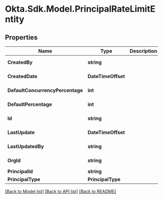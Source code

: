 # Okta.Sdk.Model.PrincipalRateLimitEntity

## Properties

Name | Type | Description | Notes
------------ | ------------- | ------------- | -------------
**CreatedBy** | **string** |  | [optional] [readonly] 
**CreatedDate** | **DateTimeOffset** |  | [optional] [readonly] 
**DefaultConcurrencyPercentage** | **int** |  | [optional] [readonly] 
**DefaultPercentage** | **int** |  | [optional] [readonly] 
**Id** | **string** |  | [optional] [readonly] 
**LastUpdate** | **DateTimeOffset** |  | [optional] [readonly] 
**LastUpdatedBy** | **string** |  | [optional] [readonly] 
**OrgId** | **string** |  | [optional] [readonly] 
**PrincipalId** | **string** |  | 
**PrincipalType** | **PrincipalType** |  | 

[[Back to Model list]](../README.md#documentation-for-models) [[Back to API list]](../README.md#documentation-for-api-endpoints) [[Back to README]](../README.md)


